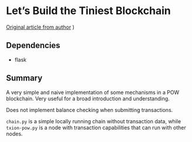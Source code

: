 # Let’s Build the Tiniest Blockchain

[Original article from author](https://hackernoon.com/learn-blockchains-by-building-one-117428612f46)
)

## Dependencies

- flask

## Summary 

A very simple and naive implementation of some mechanisms in a POW blockchain.
Very useful for a broad introduction and understanding.

Does not implement balance checking when submitting transactions.

`chain.py` is a simple locally running chain without transaction data, while `txion-pow.py` is a node with transaction capabilities that can run with other nodes.